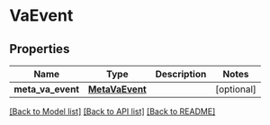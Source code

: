 # VaEvent

## Properties
Name | Type | Description | Notes
------------ | ------------- | ------------- | -------------
**meta_va_event** | [**MetaVaEvent**](MetaVaEvent.md) |  | [optional] 

[[Back to Model list]](../README.md#documentation-for-models) [[Back to API list]](../README.md#documentation-for-api-endpoints) [[Back to README]](../README.md)


